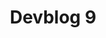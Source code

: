 ---
slug: 9
title: Devblog 9
description: Whoop! it’s been another amazing month here at Scrap Mechanic HQ. Our team has been tinkering their ...
image: images/devblog/9/title.png
toc_max_heading_level: 4
---